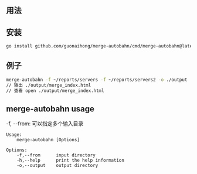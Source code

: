 ## 用法

## 安装

```bash
go install github.com/guonaihong/merge-autobahn/cmd/merge-autobahn@latest
```

## 例子

```bash
merge-autobahn -f ~/reports/servers -f ~/reports/servers2 -o ./output
// 输出 ./output/merge_index.html
// 查看 open ./output/merge_index.html
```

## merge-autobahn  usage

-f, --from: 可以指定多个输入目录

```console
Usage:
    merge-autobahn [Options] 

Options:
    -f,--from      input directory
    -h,--help      print the help information
    -o,--output    output directory

```
